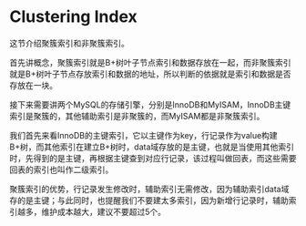 # Clustering Index

这节介绍聚簇索引和非聚簇索引。

首先讲概念，聚簇索引就是B+树叶子节点索引和数据存放在一起，而非聚簇索引就是B+树叶子节点存放索引和数据的地址，所以判断的依据就是索引和数据是否存放在一块。

接下来需要讲两个MySQL的存储引擎，分别是InnoDB和MyISAM，InnoDB主键索引是聚簇的，其他辅助索引是非聚簇的，而MyISAM都是非聚簇索引。

我们首先来看InnoDB的主键索引，它以主键作为key，行记录作为value构建B+树，而其他索引在建立B+树时，data域存放的是主键，也就是当使用其他索引时，先得到的是主键，再根据主键查到对应行记录，该过程叫做回表，而这些需要回表的索引也叫作二级索引。

聚簇索引的优势，行记录发生修改时，辅助索引无需修改，因为辅助索引data域存的是主键；与此同时，也提醒我们不要建太多索引，因为新增行记录时，辅助索引越多，维护成本越大，建议不要超过5个。
